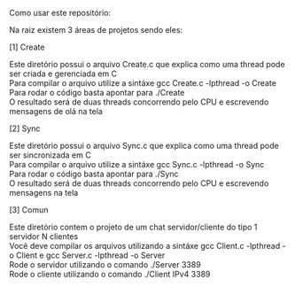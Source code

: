 Como usar este repositório:

Na raiz existem 3 áreas de projetos sendo eles:

[1] Create

Este diretório possui o arquivo Create.c que explica como uma thread pode ser criada e gerenciada em C <br/>
Para compilar o arquivo utilize a sintáxe gcc Create.c -lpthread -o Create <br/>
Para rodar o código basta apontar para ./Create <br/>
O resultado será de duas threads concorrendo pelo CPU e escrevendo mensagens de olá na tela <br/>

[2] Sync

Este diretório possui o arquivo Sync.c que explica como uma thread pode ser sincronizada em C <br/>
Para compilar o arquivo utilize a sintáxe gcc Sync.c -lpthread -o Sync <br/>
Para rodar o código basta apontar para ./Sync <br/>
O resultado será de duas threads concorrendo pelo CPU e escrevendo mensagens na tela <br/>

[3] Comun

Este diretório contem o projeto de um chat servidor/cliente do tipo 1 servidor N clientes <br/>
Você deve compilar os arquivos utilizando a sintáxe gcc Client.c -lpthread -o Client e gcc Server.c -lpthread -o Server <br/>
Rode o servidor utilizando o comando ./Server 3389 <br/>
Rode o cliente utilizando o comando ./Client IPv4 3389 <br/>
